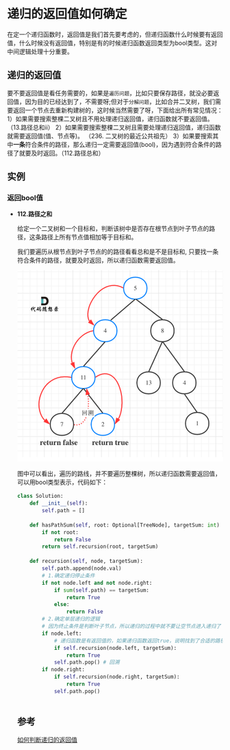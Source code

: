 # 递归的返回值如何确定
在定一个递归函数时，返回值是我们首先要考虑的，但递归函数什么时候要有返回值，什么时候没有返回值，特别是有的时候递归函数返回类型为bool类型。这对中间逻辑处理十分重要。

## 递归的返回值
要不要返回值是看任务需要的，如果是`遍历问题`，比如只要保存路径，就没必要返回值，因为目的已经达到了，不需要呀;但对于`分解问题`，比如合并二叉树，我们需要返回一个节点去重新构建树的，这时候当然需要了呀，下面给出所有常见情况：
   1）如果需要搜索整棵二叉树且不用处理递归返回值，递归函数就不要返回值。（13.路径总和ii）
   2）如果需要搜索整棵二叉树且需要处理递归返回值，递归函数就需要返回值(值、节点等)。 （236. 二叉树的最近公共祖先）
   3）如果要搜索其中**一条**符合条件的路径，那么递归一定需要返回值(bool)，因为遇到符合条件的路径了就要及时返回。（112.路径总和）

## 实例
### 返回bool值 

- **112.路径之和**

  给定一个二叉树和一个目标和，判断该树中是否存在根节点到叶子节点的路径，这条路径上所有节点值相加等于目标和。

  我们要遍历从根节点到叶子节点的的路径看看总和是不是目标和, 只要找一条符合条件的路径，就要及时返回，所以递归函数需要返回值。

  <img src="https://raw.githubusercontent.com/kongyan66/Img-for-md/master/img/image-20220905112730952.png" alt="image-20220905112730952" style="zoom:67%;" />

  图中可以看出，遍历的路线，并不要遍历整棵树，所以递归函数需要返回值，可以用bool类型表示，代码如下：

  ```python 
  class Solution:
      def __init__(self):
          self.path = []
          
      def hasPathSum(self, root: Optional[TreeNode], targetSum: int) -> bool:
          if not root:
              return False
          return self.recursion(root, targetSum)
           
      def recursion(self, node, targetSum):
          self.path.append(node.val)
          # 1.确定递归停止条件
          if not node.left and not node.right:
              if sum(self.path) == targetSum:
                  return True 
              else:
                  return False
          # 2.确定单层递归的逻辑
          # 因为终止条件是判断叶子节点，所以递归的过程中就不要让空节点进入递归了
          if node.left:
              # 递归函数是有返回值的，如果递归函数返回true，说明找到了合适的路径，应该立刻返回，停止所有递归
              if self.recursion(node.left, targetSum):
                  return True
              self.path.pop() # 回溯
          if node.right:
              if self.recursion(node.right, targetSum):
                  return True
              self.path.pop()
       
  ```

  

  ## 参考

  [如何判断递归的返回值](https://programmercarl.com/0112.%E8%B7%AF%E5%BE%84%E6%80%BB%E5%92%8C.html#%E9%80%92%E5%BD%92)